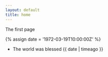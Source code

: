 ```yaml
---
layout: default
title: home
---
```


The first page

 {% assign date = '1972-03-19T10:00:00Z' %}

- The world was blessed {{ date | timeago }}